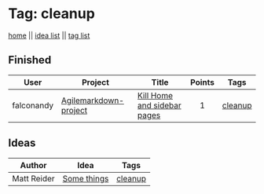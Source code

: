 # Tag: cleanup  
  
[home](../index.md) || [idea list](../ideas.md) || [tag list](../tags.md)  
  
## Finished  
| User | Project | Title | Points | Tags |  
|---|---|---|:---:|---|  
| falconandy | [Agilemarkdown-project](../agilemarkdown-project.md) | [Kill Home and sidebar pages](../agilemarkdown-project/kill-Home-and-sidebar-pages.md) | 1 | [cleanup](cleanup.md) |  
  
## Ideas  
  
| Author | Idea | Tags |  
|---|---|---|  
| Matt Reider | [Some things](../ideas/some-things.md) | [cleanup](cleanup.md) |  

